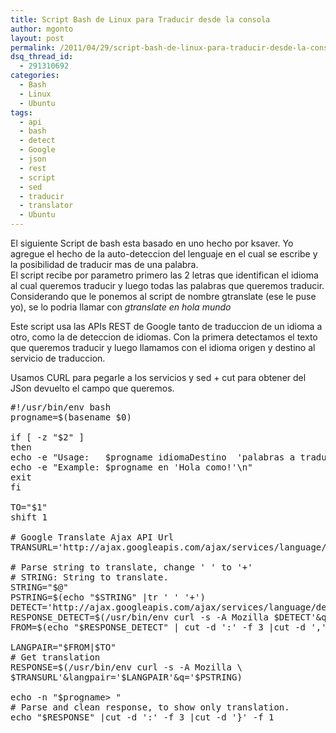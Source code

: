 ```yaml
---
title: Script Bash de Linux para Traducir desde la consola
author: mgonto
layout: post
permalink: /2011/04/29/script-bash-de-linux-para-traducir-desde-la-consola/
dsq_thread_id:
  - 291310692
categories:
  - Bash
  - Linux
  - Ubuntu
tags:
  - api
  - bash
  - detect
  - Google
  - json
  - rest
  - script
  - sed
  - traducir
  - translator
  - Ubuntu
---
```

El siguiente Script de bash esta basado en uno hecho por ksaver. Yo agregue el hecho de la auto-deteccion del lenguaje en el cual se escribe y la posibilidad de traducir mas de una palabra.  
El script recibe por parametro primero las 2 letras que identifican el idioma al cual queremos traducir y luego todas las palabras que queremos traducir.  
Considerando que le ponemos al script de nombre gtranslate (ese le puse yo), se lo podria llamar con *gtranslate en hola mundo*

Este script usa las APIs REST de Google tanto de traduccion de un idioma a otro, como la de deteccion de idiomas. Con la primera detectamos el texto que queremos traducir y luego llamamos con el idioma origen y destino al servicio de traduccion.

Usamos CURL para pegarle a los servicios y sed + cut para obtener del JSon devuelto el campo que queremos.

<pre lang="bash">#!/usr/bin/env bash
progname=$(basename $0)

if [ -z "$2" ]
then
echo -e "Usage:   $progname idiomaDestino  'palabras a traducir...'"
echo -e "Example: $progname en 'Hola como!'\n"
exit
fi

TO="$1"
shift 1

# Google Translate Ajax API Url
TRANSURL='http://ajax.googleapis.com/ajax/services/language/translate?v=1.0'

# Parse string to translate, change ' ' to '+'
# STRING: String to translate.
STRING="$@"
PSTRING=$(echo "$STRING" |tr ' ' '+')
DETECT='http://ajax.googleapis.com/ajax/services/language/detect?v=1.0'
RESPONSE_DETECT=$(/usr/bin/env curl -s -A Mozilla $DETECT'&q='$PSTRING)
FROM=$(echo "$RESPONSE_DETECT" | cut -d ':' -f 3 |cut -d ',' -f 1 | sed -s "s/^\([\"']\)\(.*\)\1\$/\2/g")

LANGPAIR="$FROM|$TO"
# Get translation
RESPONSE=$(/usr/bin/env curl -s -A Mozilla \
$TRANSURL'&langpair='$LANGPAIR'&q='$PSTRING)

echo -n "$progname&gt; "
# Parse and clean response, to show only translation.
echo "$RESPONSE" |cut -d ':' -f 3 |cut -d '}' -f 1
</pre>